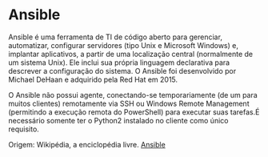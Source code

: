 # Ansible

Ansible é uma ferramenta de TI de código aberto para gerenciar, automatizar,
configurar servidores (tipo Unix e Microsoft Windows) e, implantar aplicativos,
a partir de uma localização central (normalmente de um sistema Unix). Ele
inclui sua própria linguagem declarativa para descrever a configuração do
sistema. O Ansible foi desenvolvido por Michael DeHaan e adquirido pela
Red Hat em 2015.

O Ansible não possui agente, conectando-se temporariamente (de um para muitos
clientes) remotamente via SSH ou Windows Remote Management (permitindo a
execução remota do PowerShell) para executar suas tarefas.É necessário
somente ter o Python2 instalado no cliente como único requisito.

Origem: Wikipédia, a enciclopédia livre.
[Ansible](https://pt.wikipedia.org/wiki/Ansible_(software))
